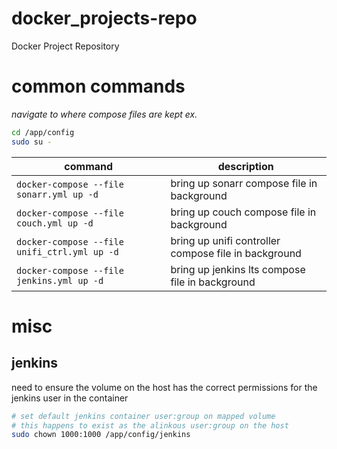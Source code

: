 # docker_projects-repo

Docker Project Repository

# common commands

*navigate to  where compose files are kept*
*ex.*
```bash
cd /app/config
sudo su -
```

|command|description|
|-------|-----------|
|`docker-compose --file sonarr.yml up -d`|bring up sonarr compose file in background|
|`docker-compose --file couch.yml up -d`|bring up couch compose file in background|
|`docker-compose --file unifi_ctrl.yml up -d`|bring up unifi controller compose file in background|
|`docker-compose --file jenkins.yml up -d`|bring up jenkins lts compose file in background|

# misc

## jenkins

need to ensure the volume on the host has the correct permissions for the jenkins user in the container

```bash
# set default jenkins container user:group on mapped volume
# this happens to exist as the alinkous user:group on the host
sudo chown 1000:1000 /app/config/jenkins
```
